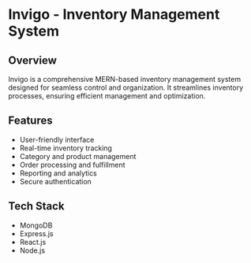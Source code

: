 # Invigo - Inventory Management System

## Overview
Invigo is a comprehensive MERN-based inventory management system designed for seamless control and organization. It streamlines inventory processes, ensuring efficient management and optimization.

## Features
- User-friendly interface
- Real-time inventory tracking
- Category and product management
- Order processing and fulfillment
- Reporting and analytics
- Secure authentication

## Tech Stack
- MongoDB
- Express.js
- React.js
- Node.js
